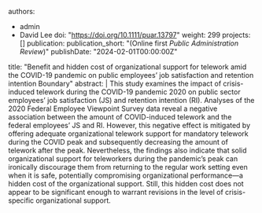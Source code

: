 authors:
  - admin
  - David Lee
doi: "https://doi.org/10.1111/puar.13797"
weight: 299
projects: []
publication:
  publication_short: "(Online first _Public Administration Review_)"
  publishDate: "2024-02-01T00:00:00Z"

title: "Benefit and hidden cost of organizational support for telework amid the COVID-19 pandemic on public employees’ job satisfaction and retention intention Boundary"
abstract: |
  This study examines the impact of crisis-induced telework during the COVID-19 pandemic 2020 on public sector employees’ job satisfaction (JS) and retention intention (RI). Analyses of the 2020 Federal Employee Viewpoint Survey data reveal a negative association between the amount of COVID-induced telework and the federal employees’ JS and RI. However, this negative effect is mitigated by offering adequate organizational telework support for mandatory telework during the COVID peak and subsequently decreasing the amount of telework after the peak. Nevertheless, the findings also indicate that solid organizational support for teleworkers during the pandemic’s peak can ironically discourage them from returning to the regular work setting even when it is safe, potentially compromising organizational performance—a hidden cost of the organizational support. Still, this hidden cost does not appear to be significant enough to warrant revisions in the level of crisis-specific organizational support.
